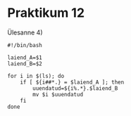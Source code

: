 # Praktikum 12

Ülesanne 4)
```
#!/bin/bash

laiend_A=$1
laiend_B=$2

for i in $(ls); do
    if [ ${i##*.} = $laiend_A ]; then
        uuendatud=${i%.*}.$laiend_B
        mv $i $uuendatud
    fi
done
```
